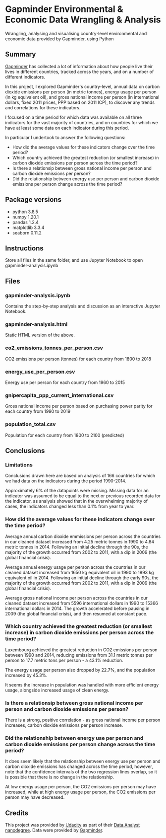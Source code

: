 # Gapminder Environmental & Economic Data Wrangling & Analysis
Wrangling, analysing and visualising country-level environmental and economic data provided by Gapminder, using Python

## Summary

[Gapminder](https://www.gapminder.org/) has collected a lot of information about how people live their lives in different countries, tracked across the years, and on a number of different indicators.

In this project, I explored Gapminder's country-level, annual data on carbon dioxide emissions per person (in metric tonnes), energy usage per person (in kg equivalent oil), and gross national income per person (in international dollars, fixed 2011 prices, PPP based on 2011 ICP), to discover any trends and correlations for these indicators.

I focused on a time period for which data was available on all three indicators for the vast majority of countries, and on countries for which we have at least some data on each indicator during this period.

In particular I undertook to answer the following questions:

* How did the average values for these indicators change over the time period?
* Which country achieved the greatest reduction (or smallest increase) in carbon dioxide emissions per person across the time period?
* Is there a relationsip between gross national income per person and carbon dioxide emissions per person?
* Did the relationship between energy use per person and carbon dioxide emissions per person change across the time period?

## Package versions

* python 3.8.5
* numpy 1.20.1
* pandas 1.2.4
* matplotlib 3.3.4
* seaborn 0.11.2

## Instructions

Store all files in the same folder, and use Jupyter Notebook to open gapminder-analysis.ipynb

## Files

### gapminder-analysis.ipynb

Contains the step-by-step analysis and discussion as an interactive Jupyter Notebook.

### gapminder-analysis.html

Static HTML version of the above.

### co2_emissions_tonnes_per_person.csv

CO2 emissions per person (tonnes) for each country from 1800 to 2018

### energy_use_per_person.csv

Energy use per person for each country from 1960 to 2015

### gnipercapita_ppp_current_international.csv

Gross national income per person based on purchasing power parity for each country from 1990 to 2019

### population_total.csv

Population for each country from 1800 to 2100 (predicted)

## Conclusions

### Limitations

Conclusions drawn here are based on analysis of 166 countries for which we had data on the indicators during the period 1990-2014.

Approximately 6% of the datapoints were missing. Missing data for an indicator was assumed to be equal to the next or previous recorded data for the indicator, as analysis showed that in the overwhelming majority of cases, the indicators changed less than 0.1% from year to year.

### How did the average values for these indicators change over the time period?

Average annual carbon dioxide emmissions per person across the countries in our cleaned dataset increased from 4.25 metric tonnes in 1990 to 4.84 metric tonnes in 2014. Following an initial decline through the 90s, the majority of the growth occurred from 2002 to 2011, with a dip in 2009 (the global financial crisis).

Average annual energy usage per person across the countries in our cleaned dataset increased from 1650 kg equivalent oil in 1990 to 1893 kg equivalent oil in 2014. Following an initial decline through the early 90s, the majority of the growth occurred from 2002 to 2011, with a dip in 2009 (the global financial crisis).

Average gross national income per person across the countries in our cleaned dataset increased from 5596 international dollars in 1990 to 15366 international dollars in 2014. The growth accelerated before pausing in 2009 (the global financial crisis), and then resumed at constant pace.

### Which country achieved the greatest reduction (or smallest increase) in carbon dioxide emissions per person across the time period?

Luxembourg achieved the greatest reduction in CO2 emissions per person between 1990 and 2014, reducing emissions from 31.1 metric tonnes per person to 17.7 metric tons per person - a 43.1% reduction.

The energy usage per person also dropped by 22.7%, and the population increased by 45.3%.

It seems the increase in population was handled with more efficient energy usage, alongside increased usage of clean energy.

### Is there a relationsip between gross national income per person and carbon dioxide emissions per person?

There is a strong, positive correlation - as gross national income per person increases, carbon dioxide emissions per person increase.

### Did the relationship between energy use per person and carbon dioxide emissions per person change across the time period?

It does seem likely that the relationship between energy use per person and carbon dioxide emissions has changed across the time period, however, note that the confidence intervals of the two regression lines overlap, so it is possible that there is no change in the relationship.

At low energy usage per person, the CO2 emissions per person may have increased, while at high energy usage per person, the CO2 emissions per person may have decreased.

## Credits

This project was provided by [Udacity](https://www.udacity.com) as part of their [Data Analyst nanodegree](https://www.udacity.com/course/data-analyst-nanodegree--nd002). Data were provided by [Gapminder](https://www.gapminder.org/data/).
